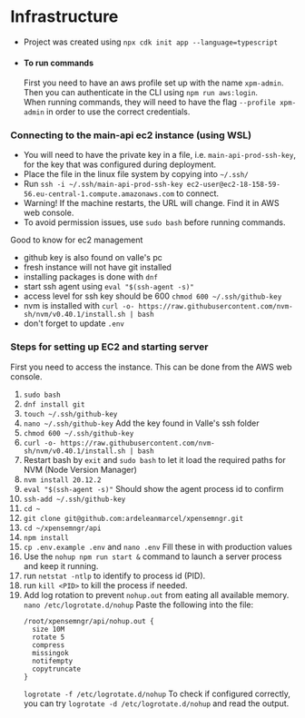 # Infrastructure

- Project was created using `npx cdk init app --language=typescript`
- #### To run commands<br>
  First you need to have an aws profile set up with the name `xpm-admin`.<br>
  Then you can authenticate in the CLI using `npm run aws:login`. <br>
  When running commands, they will need to have the flag `--profile xpm-admin` in order to use the correct credentials.

### Connecting to the main-api ec2 instance (using WSL)

- You will need to have the private key in a file, i.e. `main-api-prod-ssh-key`, for the key that was configured during deployment.
- Place the file in the linux file system by copying into `~/.ssh/`
- Run `ssh -i ~/.ssh/main-api-prod-ssh-key ec2-user@ec2-18-158-59-56.eu-central-1.compute.amazonaws.com` to connect.
- Warning! If the machine restarts, the URL will change. Find it in AWS web console.
- To avoid permission issues, use `sudo bash` before running commands.

Good to know for ec2 management

- github key is also found on valle's pc
- fresh instance will not have git installed
- installing packages is done with `dnf`
- start ssh agent using `eval "$(ssh-agent -s)"`
- access level for ssh key should be 600 `chmod 600 ~/.ssh/github-key`
- nvm is installed with `curl -o- https://raw.githubusercontent.com/nvm-sh/nvm/v0.40.1/install.sh | bash`
- don't forget to update `.env`

### Steps for setting up EC2 and starting server

First you need to access the instance. This can be done from the AWS web console.

<!-- TODO (Valle) -> Create a shell script that does most of this in one run -->
<!-- TODO (Valle) -> Have the script run a node file that creates the .env required for the app -->

1. `sudo bash`
1. `dnf install git`
1. `touch ~/.ssh/github-key`
1. `nano ~/.ssh/github-key` Add the key found in Valle's ssh folder
1. `chmod 600 ~/.ssh/github-key`
1. `curl -o- https://raw.githubusercontent.com/nvm-sh/nvm/v0.40.1/install.sh | bash`
1. Restart bash by `exit` and `sudo bash` to let it load the required paths for NVM (Node Version Manager)
1. `nvm install 20.12.2`
1. `eval "$(ssh-agent -s)"` Should show the agent process id to confirm
1. `ssh-add ~/.ssh/github-key`
1. `cd ~`
1. `git clone git@github.com:ardeleanmarcel/xpensemngr.git`
1. `cd ~/xpensemngr/api`
1. `npm install`
1. `cp .env.example .env` and `nano .env` Fill these in with production values
1. Use the `nohup npm run start &` command to launch a server process and keep it running.
1. run `netstat -ntlp` to identify to process id (PID).
1. run `kill <PID>` to kill the process if needed.
1. Add log rotation to prevent `nohup.out` from eating all available memory.
   `nano /etc/logrotate.d/nohup`
   Paste the following into the file:
   ```
   /root/xpensemngr/api/nohup.out {
     size 10M
     rotate 5
     compress
     missingok
     notifempty
     copytruncate
   }
   ```
   `logrotate -f /etc/logrotate.d/nohup`
   To check if configured correctly, you can try `logrotate -d /etc/logrotate.d/nohup` and read the output.

